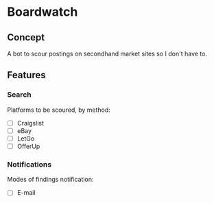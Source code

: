 # Boardwatch

## Concept

A bot to scour postings on secondhand market sites so I don't have to.

## Features

### Search

Platforms to be scoured, by method:
- [ ] Craigslist
- [ ] eBay
- [ ] LetGo
- [ ] OfferUp

### Notifications

Modes of findings notification:
- [ ] E-mail
